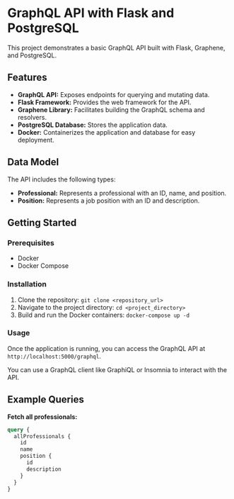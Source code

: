 # GraphQL API with Flask and PostgreSQL

This project demonstrates a basic GraphQL API built with Flask, Graphene, and PostgreSQL.

## Features

*   **GraphQL API:** Exposes endpoints for querying and mutating data.
*   **Flask Framework:** Provides the web framework for the API.
*   **Graphene Library:**  Facilitates building the GraphQL schema and resolvers.
*   **PostgreSQL Database:**  Stores the application data.
*   **Docker:** Containerizes the application and database for easy deployment.

## Data Model

The API includes the following types:

*   **Professional:** Represents a professional with an ID, name, and position.
*   **Position:** Represents a job position with an ID and description.

## Getting Started

### Prerequisites

*   Docker
*   Docker Compose

### Installation

1.  Clone the repository: `git clone <repository_url>`
2.  Navigate to the project directory: `cd <project_directory>`
3.  Build and run the Docker containers: `docker-compose up -d`

### Usage

Once the application is running, you can access the GraphQL API at `http://localhost:5000/graphql`.

You can use a GraphQL client like GraphiQL or Insomnia to interact with the API.

## Example Queries

**Fetch all professionals:**

```graphql
query {
  allProfessionals {
    id
    name
    position {
      id
      description
    }
  }
}
